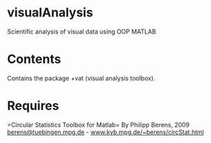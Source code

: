 visualAnalysis
==============

Scientific analysis of visual data using OOP MATLAB


Contents
========

Contains the package +vat (visual analysis toolbox).

Requires
========

=Circular Statistics Toolbox for Matlab=
By Philipp Berens, 2009
berens@tuebingen.mpg.de - www.kyb.mpg.de/~berens/circStat.html

